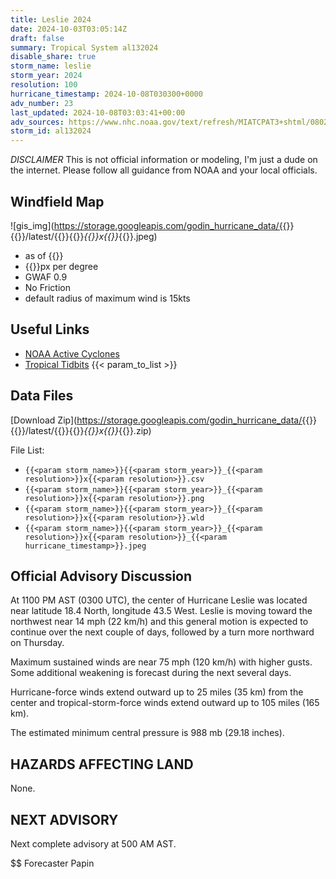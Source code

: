 ```yaml
---
title: Leslie 2024
date: 2024-10-03T03:05:14Z
draft: false
summary: Tropical System al132024
disable_share: true
storm_name: leslie
storm_year: 2024
resolution: 100
hurricane_timestamp: 2024-10-08T030300+0000
adv_number: 23
last_updated: 2024-10-08T03:03:41+00:00
adv_sources: https://www.nhc.noaa.gov/text/refresh/MIATCPAT3+shtml/080238.shtml;https://www.nhc.noaa.gov/refresh/graphics_at3+shtml/024150.shtml?cone
storm_id: al132024
---
```

*DISCLAIMER* This is not official information or modeling, I'm just a dude on the internet.  Please follow all guidance from NOAA and your local officials.

## Windfield Map
![gis_img](https://storage.googleapis.com/godin_hurricane_data/{{<param storm_name>}}{{<param storm_year>}}/latest/{{<param storm_name>}}{{<param storm_year>}}_{{<param resolution>}}x{{<param resolution>}}_{{<param hurricane_timestamp>}}.jpeg)

- as of {{<param last_updated>}}
- {{<param resolution>}}px per degree
- GWAF 0.9
- No Friction
- default radius of maximum wind is 15kts

## Useful Links
- [NOAA Active Cyclones](https://www.nhc.noaa.gov/)
- [Tropical Tidbits](https://www.tropicaltidbits.com/storminfo/)
{{< param_to_list >}}

## Data Files
[Download Zip](https://storage.googleapis.com/godin_hurricane_data/{{<param storm_name>}}{{<param storm_year>}}/latest/{{<param storm_name>}}{{<param storm_year>}}_{{<param resolution>}}x{{<param resolution>}}_{{<param hurricane_timestamp>}}.zip)

File List:
- `{{<param storm_name>}}{{<param storm_year>}}_{{<param resolution>}}x{{<param resolution>}}.csv`
- `{{<param storm_name>}}{{<param storm_year>}}_{{<param resolution>}}x{{<param resolution>}}.png`
- `{{<param storm_name>}}{{<param storm_year>}}_{{<param resolution>}}x{{<param resolution>}}.wld`
- `{{<param storm_name>}}{{<param storm_year>}}_{{<param resolution>}}x{{<param resolution>}}_{{<param hurricane_timestamp>}}.jpeg`


## Official Advisory Discussion
At 1100 PM AST (0300 UTC), the center of Hurricane Leslie was 
located near latitude 18.4 North, longitude 43.5 West. Leslie is 
moving toward the northwest near 14 mph (22 km/h) and this general 
motion is expected to continue over the next couple of days, 
followed by a turn more northward on Thursday.
 
Maximum sustained winds are near 75 mph (120 km/h) with higher 
gusts.  Some additional weakening is forecast during the next 
several days.
 
Hurricane-force winds extend outward up to 25 miles (35 km) from the
center and tropical-storm-force winds extend outward up to 105 miles
(165 km).
 
The estimated minimum central pressure is 988 mb (29.18 inches).
 
 
HAZARDS AFFECTING LAND
----------------------
None.
 
 
NEXT ADVISORY
-------------
Next complete advisory at 500 AM AST.
 
$$
Forecaster Papin